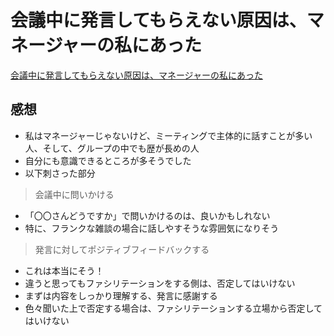 # 会議中に発言してもらえない原因は、マネージャーの私にあった

[会議中に発言してもらえない原因は、マネージャーの私にあった](https://qiita.com/kojimadev/items/f9f457991dfb6bc58a83)

## 感想

- 私はマネージャーじゃないけど、ミーティングで主体的に話すことが多い人、そして、グループの中でも歴が長めの人
- 自分にも意識できるところが多そうでした
- 以下刺さった部分

> 会議中に問いかける

- 「〇〇さんどうですか」で問いかけるのは、良いかもしれない
- 特に、フランクな雑談の場合に話しやすそうな雰囲気になりそう

> 発言に対してポジティブフィードバックする

- これは本当にそう！
- 違うと思ってもファシリテーションをする側は、否定してはいけない
- まずは内容をしっかり理解する、発言に感謝する
- 色々聞いた上で否定する場合は、ファシリテーションする立場から否定してはいけない
